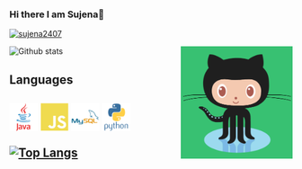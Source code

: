 ### Hi there I am Sujena👋

<p> <a href="https://github.com/ryo-ma/github-profile-trophy"><img src="https://github-profile-trophy.vercel.app/?username=sujena2407" alt="sujena2407" /></a> </p>



![Github stats](https://github-readme-stats.vercel.app/api?username=sujena2407&show_icons=true&hide_border=true) <img src="https://raw.githubusercontent.com/Potential17/Potential17/master/github-logo-octocat-.gif" height="200px" align="right">


<h2>Languages<h2>
  <img src="https://github.com/devicons/devicon/blob/master/icons/java/java-original-wordmark.svg" alt="Java logo" width="50px" height="50px" >  
  <img src="https://github.com/devicons/devicon/blob/master/icons/javascript/javascript-plain.svg" alt="Javascript logo" width="50px" height="50px" >  
   <img src="https://github.com/devicons/devicon/blob/master/icons/mysql/mysql-original-wordmark.svg" alt="Mysql logo" width="50px" height="50px" >  
  <img src="https://github.com/devicons/devicon/blob/master/icons/python/python-original-wordmark.svg" alt="Mysql logo" width="50px" height="50px" >  
  
  
 [![Top Langs](https://github-readme-stats.vercel.app/api/top-langs/?username=sujena2407&layout=compact)](https://github.com/sujena2407/github-readme-stats)

<!--
**sujena2407/sujena2407** is a ✨ _special_ ✨ repository because its `README.md` (this file) appears on your GitHub profile.

Here are some ideas to get you started:

- 🔭 I’m currently working on ...
- 🌱 I’m currently learning ...
- 👯 I’m looking to collaborate on ...
- 🤔 I’m looking for help with ...
- 💬 Ask me about ...
- 📫 How to reach me: ...
- 😄 Pronouns: ...
- ⚡ Fun fact: ...
-->
